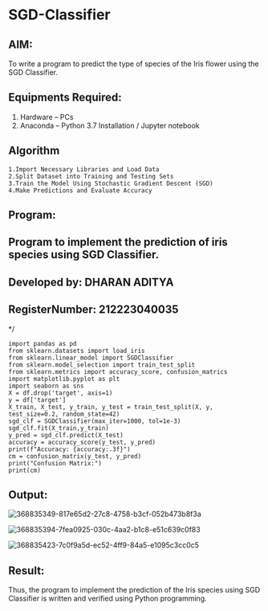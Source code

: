 # SGD-Classifier
## AIM:
To write a program to predict the type of species of the Iris flower using the SGD Classifier.

## Equipments Required:
1. Hardware – PCs
2. Anaconda – Python 3.7 Installation / Jupyter notebook

## Algorithm
```
1.Import Necessary Libraries and Load Data 
2.Split Dataset into Training and Testing Sets
3.Train the Model Using Stochastic Gradient Descent (SGD)
4.Make Predictions and Evaluate Accuracy
```
## Program:

## Program to implement the prediction of iris species using SGD Classifier.
## Developed by: DHARAN ADITYA
## RegisterNumber: 212223040035
*/
```
import pandas as pd
from sklearn.datasets import load_iris
from sklearn.linear_model import SGDClassifier
from sklearn.model_selection import train_test_split
from sklearn.metrics import accuracy_score, confusion_matrics
import matplotlib.pyplot as plt
import seaborn as sns
X = df.drop('target', axis=1)
y = df['target']
X_train, X_test, y_train, y_test = train_test_split(X, y, test_size=0.2, random_state=42)
sgd_clf = SGDClassifier(max_iter=1000, tol=1e-3)
sgd_clf.fit(X_train,y_train)
y_pred = sgd_clf.predict(X_test)
accuracy = accuracy_score(y_test, y_pred)
print(f"Accuracy: {accuracy:.3f}")
cm = confusion_matrix(y_test, y_pred)
print("Confusion Matrix:")
print(cm)
```


## Output:

![368835349-817e65d2-27c8-4758-b3cf-052b473b8f3a](https://github.com/user-attachments/assets/c59ed1b0-029a-410c-882f-6bad82afbcdb)

![368835394-7fea0925-030c-4aa2-b1c8-e51c639c0f83](https://github.com/user-attachments/assets/e52cdf8f-c399-4ba5-bfab-e0ff05748d4d)

![368835423-7c0f9a5d-ec52-4ff9-84a5-e1095c3cc0c5](https://github.com/user-attachments/assets/5ab7ade7-aa93-44ba-80d9-a3a55d15fc92)

## Result:
Thus, the program to implement the prediction of the Iris species using SGD Classifier is written and verified using Python programming.
